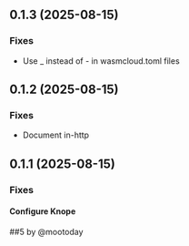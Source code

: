## 0.1.3 (2025-08-15)

### Fixes

- Use _ instead of - in wasmcloud.toml files

## 0.1.2 (2025-08-15)

### Fixes

- Document in-http

## 0.1.1 (2025-08-15)

### Fixes

#### Configure Knope

##5 by @mootoday
